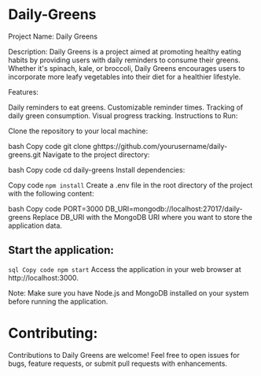 # Daily-Greens

Project Name: Daily Greens

Description:
Daily Greens is a project aimed at promoting healthy eating habits by providing users with daily reminders to consume their greens. Whether it's spinach, kale, or broccoli, Daily Greens encourages users to incorporate more leafy vegetables into their diet for a healthier lifestyle.

Features:

Daily reminders to eat greens.
Customizable reminder times.
Tracking of daily green consumption.
Visual progress tracking.
Instructions to Run:

Clone the repository to your local machine:

bash
Copy code
git clone ghttps://github.com/yourusername/daily-greens.git
Navigate to the project directory:

bash
Copy code
cd daily-greens
Install dependencies:

Copy code
`npm install`
Create a .env file in the root directory of the project with the following content:

bash
Copy code
PORT=3000
DB_URI=mongodb://localhost:27017/daily-greens
Replace DB_URI with the MongoDB URI where you want to store the application data.

## Start the application:

`sql
Copy code
npm start`
Access the application in your web browser at http://localhost:3000.

Note: Make sure you have Node.js and MongoDB installed on your system before running the application.

# Contributing:

Contributions to Daily Greens are welcome! Feel free to open issues for bugs, feature requests, or submit pull requests with enhancements.
